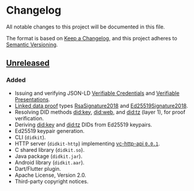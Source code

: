 # Changelog
All notable changes to this project will be documented in this file.

The format is based on [Keep a Changelog](https://keepachangelog.com/en/1.0.0/),
and this project adheres to [Semantic Versioning](https://semver.org/spec/v2.0.0.html).

## [Unreleased]
### Added
- Issuing and verifying JSON-LD [Verifiable Credentials][vc-data-model] and [Verifiable Presentations][].
- [Linked data proof](https://w3c-ccg.github.io/ld-proofs/) types [RsaSignature2018](https://w3c-ccg.github.io/lds-rsa2018/) and [Ed25519Signature2018](https://w3c-ccg.github.io/lds-ed25519-2018/).
- Resolving DID methods [did:key][], [did:web][], and [did:tz][] (layer 1), for proof verification.
- Deriving [did:key][] and [did:tz][] DIDs from Ed25519 keypairs.
- Ed25519 keypair generation.
- CLI (`didkit`).
- HTTP server (`didkit-http`) implementing [vc-http-api `0.0.1`][vc-http-api-0.1.1].
- C shared library (`didkit.so`).
- Java package (`didkit.jar`).
- Android library (`didkit.aar`).
- Dart/Flutter plugin.
- Apache License, Version 2.0.
- Third-party copyright notices.

[did:key]: https://w3c-ccg.github.io/did-method-key/
[did:web]: https://w3c-ccg.github.io/did-method-web/
[did:tz]: https://did-tezos-draft.spruceid.com/
[vc-http-api-0.1.1]: https://w3c-ccg.github.io/vc-http-api/versions/v0.0.1/
[vc-data-model]: https://w3c.github.io/vc-data-model/
[Verifiable Presentations]: https://w3c.github.io/vc-data-model/#presentations-0

[Unreleased]: https://github.com/spruceid/didkit/commits/main
